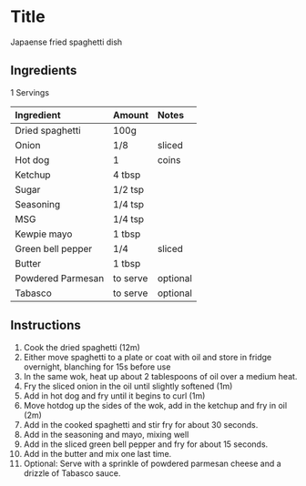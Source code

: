 Title
=====

Japaense fried spaghetti dish

Ingredients
-----------

1 Servings

| Ingredient        | Amount   | Notes    |
|:------------------|:---------|:---------|
| Dried spaghetti   | 100g     |          |
| Onion             | 1/8      | sliced   |
| Hot dog           | 1        | coins    |
| Ketchup           | 4 tbsp   |          |
| Sugar             | 1/2 tsp  |          |
| Seasoning         | 1/4 tsp  |          |
| MSG               | 1/4 tsp  |          |
| Kewpie mayo       | 1 tbsp   |          |
| Green bell pepper | 1/4      | sliced   |
| Butter            | 1 tbsp   |          |
| Powdered Parmesan | to serve | optional |
| Tabasco           | to serve | optional |


Instructions
------------

1. Cook the dried spaghetti (12m)
2. Either move spaghetti to a plate or coat with oil and store in fridge overnight, blanching for 15s before use
3. In the same wok, heat up about 2 tablespoons of oil over a medium heat.
4. Fry the sliced onion in the oil until slightly softened (1m)
5. Add in hot dog and fry until it begins to curl (1m)
6. Move hotdog up the sides of the wok, add in the ketchup and fry in oil (2m)
7. Add in the cooked spaghetti and stir fry for about 30 seconds.
8. Add in the seasoning and mayo, mixing well
9. Add in the sliced green bell pepper and fry for about 15 seconds.
10. Add in the butter and mix one last time.
11. Optional: Serve with a sprinkle of powdered parmesan cheese and a drizzle of Tabasco sauce.

